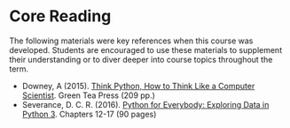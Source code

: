 # Core Reading

The following materials were key references when this course was developed.  Students are encouraged to use these materials to supplement their understanding or to diver deeper into course topics throughout the term.

- Downey, A (2015). [Think Python, How to Think Like a Computer Scientist](https://greenteapress.com/wp/think-python/). Green Tea Press (209 pp.)
- Severance, D. C. R. (2016). [Python for Everybody: Exploring Data in Python 3](https://www.py4e.com/). Chapters 12-17 (90 pages)

